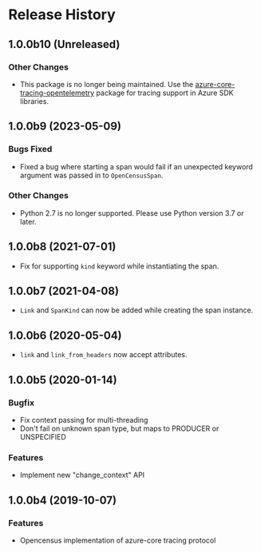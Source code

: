 # Release History

## 1.0.0b10 (Unreleased)

### Other Changes

- This package is no longer being maintained. Use the [azure-core-tracing-opentelemetry](https://pypi.org/project/azure-core-tracing-opentelemetry/) package for tracing support in Azure SDK libraries.

## 1.0.0b9 (2023-05-09)

### Bugs Fixed

- Fixed a bug where starting a span would fail if an unexpected keyword argument was passed in to `OpenCensusSpan`.

### Other Changes

- Python 2.7 is no longer supported. Please use Python version 3.7 or later.

## 1.0.0b8 (2021-07-01)

- Fix for supporting `kind` keyword while instantiating the span.

## 1.0.0b7 (2021-04-08)

- `Link` and `SpanKind` can now be added while creating the span instance.

## 1.0.0b6 (2020-05-04)

- `link` and `link_from_headers` now accept attributes.

## 1.0.0b5 (2020-01-14)

### Bugfix

- Fix context passing for multi-threading
- Don't fail on unknown span type, but maps to PRODUCER or UNSPECIFIED

### Features

- Implement new "change_context" API

## 1.0.0b4 (2019-10-07)

### Features

- Opencensus implementation of azure-core tracing protocol
